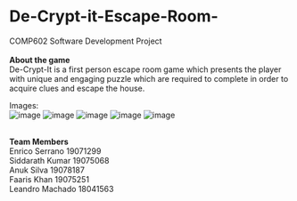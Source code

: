 # De-Crypt-it-Escape-Room-
COMP602 Software Development Project 
<br>
<br>
**About the game**
<br>
De-Crypt-It is a first person escape room game which presents the player with unique and engaging puzzle which are required to complete in order to acquire clues and escape the house. 

Images:
<br>
![image](https://user-images.githubusercontent.com/69224805/133761260-f048a633-f4aa-4556-9db5-3b1fc20b424f.png)
![image](https://user-images.githubusercontent.com/69224805/133761316-6bea0ff8-f323-4dbc-b6ea-7ade67112864.png)
![image](https://user-images.githubusercontent.com/69224805/133761377-b04bd47d-f68e-4501-9acd-f32cc0dae24f.png)
![image](https://user-images.githubusercontent.com/69224805/133761435-e2dd0a85-1e82-4d6c-b35d-cf63a2fcbbee.png)
![image](https://user-images.githubusercontent.com/69224805/133761470-971a09b6-3329-49d6-8828-fc11f7dad56d.png)


<br>
<b>Team Members</b>
<br>
Enrico Serrano 19071299
<br>
Siddarath Kumar 19075068
<br>
Anuk Silva 19078187
<br>
Faaris Khan 19075251
<br>
Leandro Machado 18041563
